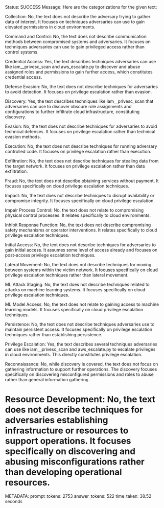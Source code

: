 Status: SUCCESS
Message:  Here are the categorizations for the given text:

Collection: No, the text does not describe the adversary trying to gather data of interest. It focuses on techniques adversaries can use to gain elevated permissions in cloud environments.

Command and Control: No, the text does not describe communication methods between compromised systems and adversaries. It focuses on techniques adversaries can use to gain privileged access rather than control systems.

Credential Access: Yes, the text describes techniques adversaries can use like iam\_\_privesc\_scan and aws\_escalate.py to discover and abuse assigned roles and permissions to gain further access, which constitutes credential access.  

Defense Evasion: No, the text does not describe techniques for adversaries to avoid detection. It focuses on privilege escalation rather than evasion.

Discovery: Yes, the text describes techniques like iam\_\_privesc\_scan that adversaries can use to discover obscure role assignments and configurations to further infiltrate cloud infrastructure, constituting discovery.

Evasion: No, the text does not describe techniques for adversaries to avoid technical defenses. It focuses on privilege escalation rather than technical evasion methods.  

Execution: No, the text does not describe techniques for running adversary controlled code. It focuses on privilege escalation rather than execution.

Exfiltration: No, the text does not describe techniques for stealing data from the target network. It focuses on privilege escalation rather than data exfiltration.  

Fraud: No, the text does not describe obtaining services without payment. It focuses specifically on cloud privilege escalation techniques.

Impact: No, the text does not describe techniques to disrupt availability or compromise integrity. It focuses specifically on cloud privilege escalation.

Impair Process Control: No, the text does not relate to compromising physical control processes. It relates specifically to cloud environments.

Inhibit Response Function: No, the text does not describe compromising safety mechanisms or operator interventions. It relates specifically to cloud privilege escalation techniques.  

Initial Access: No, the text does not describe techniques for adversaries to gain initial access. It assumes some level of access already and focuses on post-access privilege escalation techniques.

Lateral Movement: No, the text does not describe techniques for moving between systems within the victim network. It focuses specifically on cloud privilege escalation techniques rather than lateral movement.   

ML Attack Staging: No, the text does not describe techniques related to attacks on machine learning systems. It focuses specifically on cloud privilege escalation techniques.  

ML Model Access: No, the text does not relate to gaining access to machine learning models. It focuses specifically on cloud privilege escalation techniques.

Persistence: No, the text does not describe techniques adversaries use to maintain persistent access. It focuses specifically on privilege escalation techniques rather than establishing persistence.

Privilege Escalation: Yes, the text describes several techniques adversaries can use like iam\_\_privesc\_scan and aws\_escalate.py to escalate privileges in cloud environments. This directly constitutes privilege escalation.  

Reconnaissance: No, while discovery is covered, the text does not focus on gathering information to support further operations. The discovery focuses specifically on discovering misconfigured permissions and roles to abuse rather than general information gathering.  

Resource Development: No, the text does not describe techniques for adversaries establishing infrastructure or resources to support operations. It focuses specifically on discovering and abusing misconfigurations rather than developing operational resources.
================================================================================
METADATA:
prompt_tokens: 2753
answer_tokens: 522
time_taken: 38.52 seconds
